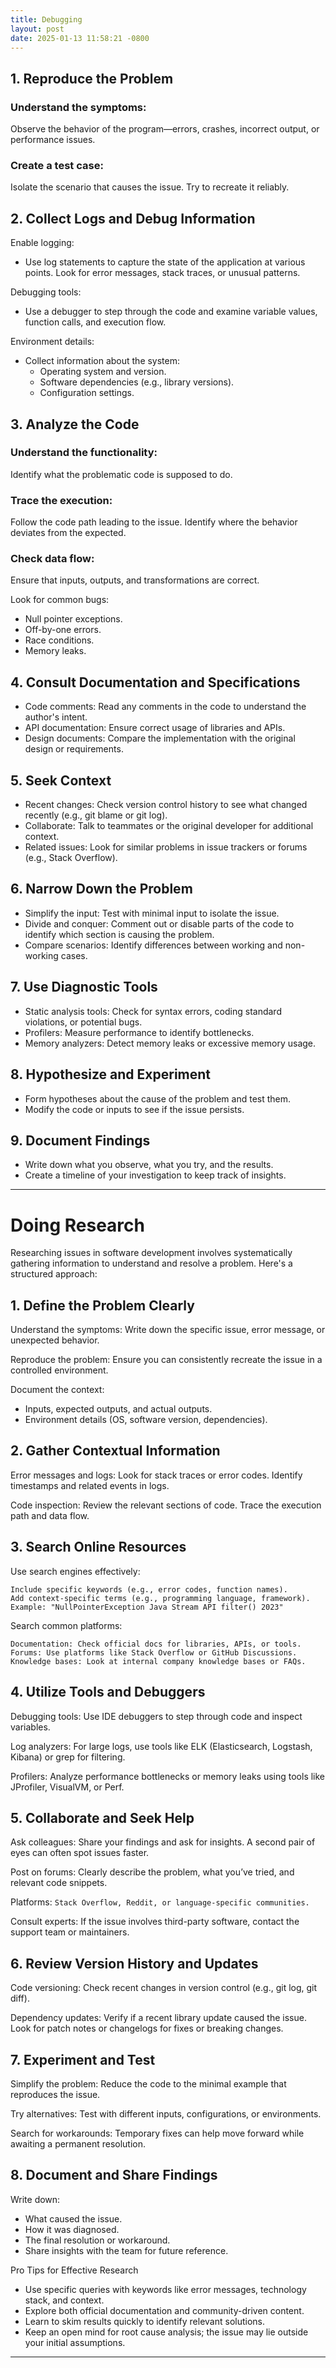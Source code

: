 ```yaml
---
title: Debugging
layout: post
date: 2025-01-13 11:58:21 -0800
---
```


## 1. Reproduce the Problem
   ### Understand the symptoms: 
   Observe the behavior of the program—errors, crashes, incorrect output, or performance issues.
   ### Create a test case:
   Isolate the scenario that causes the issue. Try to recreate it reliably.
## 2. Collect Logs and Debug Information

Enable logging: 
* Use log statements to capture the state of the application at various points. Look for error messages, stack traces, or unusual patterns.

Debugging tools:
  * Use a debugger to step through the code and examine variable values, function calls, and execution flow.
  
Environment details: 
* Collect information about the system:
  * Operating system and version. 
  * Software dependencies (e.g., library versions). 
  * Configuration settings.
## 3. Analyze the Code
   ### Understand the functionality:
   Identify what the problematic code is supposed to do.

   ### Trace the execution:
   Follow the code path leading to the issue.
   Identify where the behavior deviates from the expected.

  ### Check data flow: 
   Ensure that inputs, outputs, and transformations are correct.

   Look for common bugs:
  * Null pointer exceptions.
  * Off-by-one errors.
  * Race conditions.
  * Memory leaks.
## 4. Consult Documentation and Specifications
   * Code comments: Read any comments in the code to understand the author's intent.
   * API documentation: Ensure correct usage of libraries and APIs.
   * Design documents: Compare the implementation with the original design or requirements.
## 5. Seek Context
   * Recent changes: Check version control history to see what changed recently (e.g., git blame or git log).
   * Collaborate: Talk to teammates or the original developer for additional context.
   * Related issues: Look for similar problems in issue trackers or forums (e.g., Stack Overflow).
## 6. Narrow Down the Problem
   * Simplify the input: Test with minimal input to isolate the issue.
   * Divide and conquer: Comment out or disable parts of the code to identify which section is causing the problem.
   * Compare scenarios: Identify differences between working and non-working cases.
## 7. Use Diagnostic Tools
   * Static analysis tools: Check for syntax errors, coding standard violations, or potential bugs.
   * Profilers: Measure performance to identify bottlenecks.
   * Memory analyzers: Detect memory leaks or excessive memory usage.
## 8. Hypothesize and Experiment
   * Form hypotheses about the cause of the problem and test them.
   * Modify the code or inputs to see if the issue persists.
## 9. Document Findings
   * Write down what you observe, what you try, and the results.
   * Create a timeline of your investigation to keep track of insights.
---

# Doing Research
Researching issues in software development involves systematically gathering information to understand and resolve a problem. Here's a structured approach:

## 1. Define the Problem Clearly
Understand the symptoms: Write down the specific issue, error message, or unexpected behavior.

Reproduce the problem: Ensure you can consistently recreate the issue in a controlled environment.
   
Document the context:
   * Inputs, expected outputs, and actual outputs.
   * Environment details (OS, software version, dependencies).

## 2. Gather Contextual Information

Error messages and logs:
       Look for stack traces or error codes.
    Identify timestamps and related events in logs.
   
Code inspection:
    Review the relevant sections of code.
    Trace the execution path and data flow.

## 3. Search Online Resources
Use search engines effectively:

    Include specific keywords (e.g., error codes, function names).
    Add context-specific terms (e.g., programming language, framework).
    Example: "NullPointerException Java Stream API filter() 2023"
Search common platforms:
    
    Documentation: Check official docs for libraries, APIs, or tools.
    Forums: Use platforms like Stack Overflow or GitHub Discussions.
    Knowledge bases: Look at internal company knowledge bases or FAQs.
## 4. Utilize Tools and Debuggers
Debugging tools: Use IDE debuggers to step through code and inspect variables.

Log analyzers: For large logs, use tools like ELK (Elasticsearch, Logstash, Kibana) or grep for filtering.

Profilers: Analyze performance bottlenecks or memory leaks using tools like JProfiler, VisualVM, or Perf.
## 5. Collaborate and Seek Help
   Ask colleagues: Share your findings and ask for insights. A second pair of eyes can often spot issues faster.

Post on forums:
   Clearly describe the problem, what you’ve tried, and relevant code snippets.

Platforms: ```Stack Overflow, Reddit, or language-specific communities.```

Consult experts: If the issue involves third-party software, contact the support team or maintainers.
## 6. Review Version History and Updates
Code versioning: Check recent changes in version control (e.g., git log, git diff).
   
Dependency updates:
   Verify if a recent library update caused the issue.
   Look for patch notes or changelogs for fixes or breaking changes.
## 7. Experiment and Test
Simplify the problem: Reduce the code to the minimal example that reproduces the issue.

Try alternatives: Test with different inputs, configurations, or environments.

Search for workarounds: Temporary fixes can help move forward while awaiting a permanent resolution.
## 8. Document and Share Findings

Write down:
* What caused the issue.
* How it was diagnosed.
* The final resolution or workaround.
* Share insights with the team for future reference.

Pro Tips for Effective Research
* Use specific queries with keywords like error messages, technology stack, and context.
* Explore both official documentation and community-driven content.
* Learn to skim results quickly to identify relevant solutions.
* Keep an open mind for root cause analysis; the issue may lie outside your initial assumptions.
   

---


